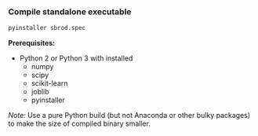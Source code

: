 ### Compile standalone executable


```python
pyinstaller sbrod.spec
```


**Prerequisites:**

* Python 2 or Python 3 with installed
  - numpy
  - scipy
  - scikit-learn
  - joblib
  - pyinstaller


*Note:*
Use a pure Python build (but not Anaconda or other bulky packages) to make the size of compiled binary smaller.
